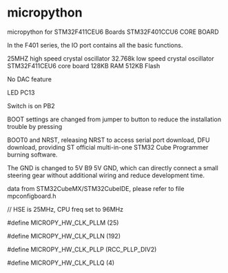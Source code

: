 # micropython
micropython for STM32F411CEU6 Boards
STM32F401CCU6 CORE BOARD

In the F401 series, the IO port contains all the basic functions.

25MHZ high speed crystal oscillator 32.768k low speed crystal oscillator
STM32F411CEU6 core board 128KB RAM 512KB Flash

No DAC feature

LED PC13

Switch is on PB2

BOOT settings are changed from jumper to button to reduce the installation trouble by pressing 

BOOT0 and NRST, releasing NRST to access serial port download, DFU download, providing ST official multi-in-one STM32 Cube Programmer burning software. 

The GND is changed to 5V B9 5V GND, which can directly connect a small steering gear without additional wiring and reduce development time.

data from STM32CubeMX/STM32CubeIDE, please refer to file mpconfigboard.h

// HSE is 25MHz, CPU freq set to 96MHz

#define MICROPY_HW_CLK_PLLM (25)

#define MICROPY_HW_CLK_PLLN (192)

#define MICROPY_HW_CLK_PLLP (RCC_PLLP_DIV2)

#define MICROPY_HW_CLK_PLLQ (4)
